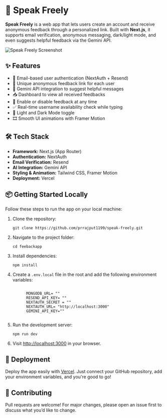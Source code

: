 <!DOCTYPE html>
<html lang="en">
<head>
  <meta charset="UTF-8" />
  <meta name="viewport" content="width=device-width, initial-scale=1.0"/>
</head>
<body>

  <h1>🚀 Speak Freely</h1>

  <p><strong>Speak Freely</strong> is a web app that lets users create an account and receive anonymous feedback through a personalized link. Built with <strong>Next.js</strong>, it supports email verification, anonymous messaging, dark/light mode, and even suggests helpful feedback via the Gemini API.</p>

  <img src="https://via.placeholder.com/800x400.png?text=Speak+Freely+Screenshot" alt="Speak Freely Screenshot">

  <h2>✨ Features</h2>
  <ul>
    <li>🔐 Email-based user authentication (NextAuth + Resend)</li>
    <li>🔗 Unique anonymous feedback link for each user</li>
    <li>🧠 Gemini API integration to suggest helpful messages</li>
    <li>📥 Dashboard to view all received feedbacks</li>
    <li>🚦 Enable or disable feedback at any time</li>
    <li>✅ Real-time username availability check while typing</li>
    <li>🎨 Light and Dark Mode toggle</li>
    <li>🎞️ Smooth UI animations with Framer Motion</li>
  </ul>

  <h2>🛠 Tech Stack</h2>
  <ul>
    <li><strong>Framework:</strong> Next.js (App Router)</li>
    <li><strong>Authentication:</strong> NextAuth</li>
    <li><strong>Email Verification:</strong> Resend</li>
    <li><strong>AI Integration:</strong> Gemini API</li>
    <li><strong>Styling & Animation:</strong> Tailwind CSS, Framer Motion</li>
    <li><strong>Deployment:</strong> Vercel </li>
  </ul>

  <h2>📦 Getting Started Locally</h2>
  <p>Follow these steps to run the app on your local machine:</p>

  <ol>
    <li>Clone the repository:</li>
    <pre><code>git clone https://github.com/prrajput1199/speak-freely.git</code></pre>
    <li>Navigate to the project folder:</li>
    <pre><code>cd feebackapp</code></pre>
    <li>Install dependencies:</li>
    <pre><code>npm install</code></pre>
    <li>Create a <code>.env.local</code> file in the root and add the following environment variables:</li>
    <pre><code>
      MONGODB_URL= ""
      RESEND_API_KEY= ""
      NEXTAUTH_SECRET = ""
      NEXTAUTH_URL= "http://localhost:3000"
      GEMINI_API_KEY=""
    </code></pre>
    <li>Run the development server:</li>
    <pre><code>npm run dev</code></pre>
    <li>Visit <a href="http://localhost:3000" target="_blank">http://localhost:3000</a> in your browser.</li>
  </ol>

  <h2>🚀 Deployment</h2>
  <p>Deploy the app easily with <a href="https://vercel.com" target="_blank">Vercel</a>. Just connect your GitHub repository, add your environment variables, and you're good to go!</p>

  <h2>🙌 Contributing</h2>
  <p>Pull requests are welcome! For major changes, please open an issue first to discuss what you’d like to change.</p>

</body>
</html>

